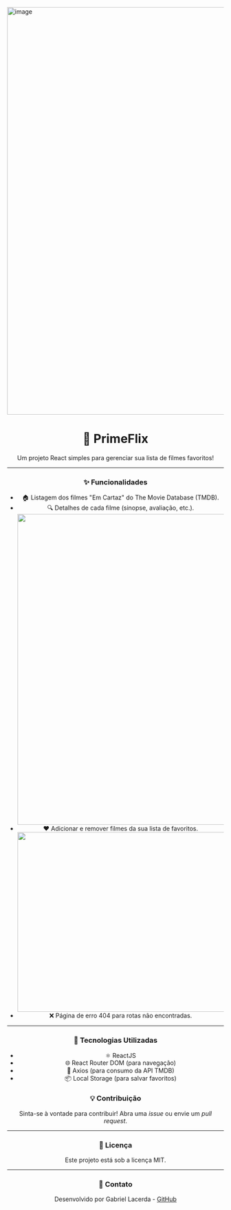 <img width="1349" height="948" alt="image" src="https://github.com/user-attachments/assets/7634b866-66c2-4c7f-8c03-e8cb73c6518e" />




<div align="center">
  <h1>🍿 PrimeFlix</h1>
  <p>Um projeto React simples para gerenciar sua lista de filmes favoritos!</p>

  ---

  <h3>✨ Funcionalidades</h3>
  
  <ul>
    <li>🏠 Listagem dos filmes "Em Cartaz" do The Movie Database (TMDB).</li>
    <li>🔍 Detalhes de cada filme (sinopse, avaliação, etc.).</li>
    <img width="1370" height="723" alt="image" src="https://github.com/user-attachments/assets/e9d4c2fc-12d2-4da7-a160-313f2f9b68f2" />
    <li>❤️ Adicionar e remover filmes da sua lista de favoritos.</li>
    <img width="1244" height="418" alt="image" src="https://github.com/user-attachments/assets/6e73b69b-8ce6-439a-82fb-73c5642be8b1" />
    <li>❌ Página de erro 404 para rotas não encontradas.</li>
  </ul>

  ---

  <h3>🚀 Tecnologias Utilizadas</h3>
  
  <ul>
    <li>⚛️ ReactJS</li>
    <li>🌐 React Router DOM (para navegação)</li>
    <li>💾 Axios (para consumo da API TMDB)</li>
    <li>📦 Local Storage (para salvar favoritos)</li>
  </ul>

 
  <h3>💡 Contribuição</h3>
  <p>Sinta-se à vontade para contribuir! Abra uma <i>issue</i> ou envie um <i>pull request</i>.</p>

  ---

  <h3>📄 Licença</h3>
  <p>Este projeto está sob a licença MIT.</p>

  ---

  <h3>📧 Contato</h3>
  <p>Desenvolvido por Gabriel Lacerda - <a href="https://github.com/lacerdagb" target="_blank">GitHub</a></p>

</div>
